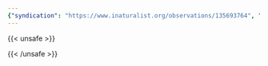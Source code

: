 ```yaml
---
{"syndication": "https://www.inaturalist.org/observations/135693764", "date": "2022-09-18T14:58:08-04:00", "taxon": {"name": "Coptis trifolia", "common_name": "threeleaf goldthread"}, "quality_grade": "needs_id", "identifications_most_agree": false, "species_guess": "threeleaf goldthread", "identifications_most_disagree": false, "captive": false, "project_ids": [], "community_taxon_id": null, "geojson": {"type": "Point", "coordinates": [-73.1757891667, 42.6405769444]}, "owners_identification_from_vision": false, "identifications_count": 0, "obscured": false, "num_identification_agreements": 0, "num_identification_disagreements": 0, "place_guess": "Williamstown, MA 01267, USA", "photos": [{"id": 231475242, "license_code": "cc-by-nc", "original_dimensions": {"width": 1536, "height": 2048}, "url": "https://inaturalist-open-data.s3.amazonaws.com/photos/231475242/square.jpeg", "attribution": "(c) Brandon Rozek, some rights reserved (CC BY-NC)", "flags": []}]}
---
```

{{< unsafe >}}

{{< /unsafe >}}

